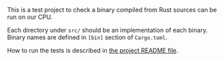 This is a test project to check a binary compiled from Rust sources can be run on our CPU.

Each directory under `src/` should be an implementation of each binary. Binary names are defined in `[bin]` section of `Cargo.toml`.

How to run the tests is described in [the project README file](../README.md).
